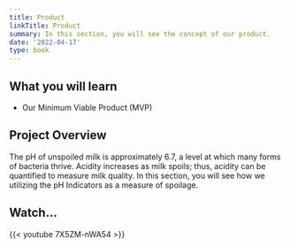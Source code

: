 ```yaml
---
title: Product
linkTitle: Product
summary: In this section, you will see the concept of our product.
date: '2022-04-17'
type: book
---
```


## What you will learn

- Our Minimum Viable Product (MVP)

## Project Overview

The pH of unspoiled milk is approximately 6.7, a level at which many forms of bacteria thrive. Acidity increases as milk spoils; thus, acidity can be quantified to measure milk quality. In this section, you will see how we utilizing the pH Indicators as a measure of spoilage.

## Watch...

{{< youtube 7X5ZM-nWA54 >}}
